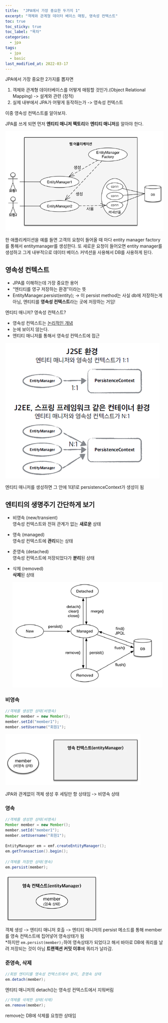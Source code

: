 ```yaml
---
title:  "JPA에서 가장 중요한 두가지 1"
excerpt: "객체와 관계형 데이터 베이스 매핑, 영속성 컨텍스트"
toc: true
toc_sticky: true
toc_label: "목차"
categories:
  - jpa
tags:
  - jpa
  - basic
last_modified_at: 2022-03-17
---
```



JPA에서 가장 중요한 2가지를 뽑자면
1. 객체와 관계형 데이터베이스를 어떻게 매핑할 것인가.(Object Relational Mapping) -> 설계와 관련 (정적)
2. 실제 내부에서  JPA가 어떻게 동작하는가 -> 영속성 컨텍스트 

이중 영속성 컨텍스트를 알아보자. 

JPA를 쓰게 되면 먼저 **엔티티 매니저 팩토리**와 **엔티티 매니저**를 알아야 한다.
  
![](./images/2022-03-17-23-51-53.png)  
  
한 애플리케이션을 예를 들면 고객의 요청이 들어올 때 마다 entity manager factory를 통해서 entitymanager를 생성한다. 또 새로운 요청이 들어오면 entity manager를 생성하고 그게 내부적으로 데이터 베이스 커넥션을 사용해서 DB를 사용하게 된다.

## 영속성 컨텍스트
- JPA를 이해하는데 가장 중요한 용어
- “엔티티를 영구 저장하는 환경”이라는 뜻
- EntityManager.persist(entity); -> 이 persist method는 사실 db에 저장하는게 아님, 엔티티를 **영속성 컨텍스트**라는 곳에 저장하는 거임!

엔티티 매니저? 영속성 컨텍스트?
- 영속성 컨텍스트는 <u>논리적인 개념</u>
- 눈에 보이지 않는다.
- 엔티티 매니저를 통해서 영속성 컨텍스트에 접근
  
![](./images/2022-03-20-23-34-20.png)
  
엔티티 매니저를 생성하면 그 안에 1대1로  persistenceContext가 생성이 됨

## 엔티티의 생명주기 간단하게 보기
- 비영속 (new/transient)  
  영속성 컨텍스트와 전혀 관계가 없는 **새로운** 상태
- 영속 (managed)  
  영속성 컨텍스트에 **관리**되는 상태
- 준영속 (detached)  
  영속성 컨텍스트에 저장되었다가 **분리**된 상태
- 삭제 (removed)  
  **삭제**된 상태
  
  ![](./images/2022-03-20-23-37-44.png)  



### 비영속
  
```java
//객체를 생성한 상태(비영속)
Member member = new Member();
member.setId("member1");
member.setUsername("회원1");
``` 
  
![](./images/2022-03-20-23-40-22.png)  

JPA와 관계없이 객체 생성 후 세팅만 항 상태임 -> 비영속 상태

### 영속

```java
//객체를 생성한 상태(비영속)
Member member = new Member();
member.setId("member1");
member.setUsername("회원1");

EntityManager em = emf.createEntityManager();
em.getTransaction().begin();

//객체를 저장한 상태(영속)
em.persist(member);
``` 

![](./images/2022-03-20-23-43-08.png)  

객체 생성 -> 엔티티 매니저 호출 -> 엔티티 매니저의 persist 메소드를 통해 member를 영속 컨텍스트에 집어넣어 영속상태가 됨  
*하지만  `em.persist(member);`하여 영속상태가 되었다고 해서 바아로 DB에 쿼리를 날려 저장되는 것이 아님
**트랜젝션 커밋 이후**에 쿼리가 날라감.

### 준영속, 삭제
```java
//회원 엔티티를 영속성 컨텍스트에서 분리, 준영속 상태
em.detach(member);
```
엔티티 매니저의 detach()는 영속성 컨텍스트에서 지워버림

```java
//객체를 삭제한 상태(삭제)
em.remove(member);
```
remove는 DB에 삭제를 요청한 상태임

<br><br>

